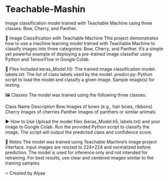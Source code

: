 # Teachable-Mashin
Image classification model trained with Teachable Machine using three classes: Bow, Cherry, and Panther.

🧠 Image Classification with Teachable Machine
This project demonstrates how to use a machine learning model trained with Teachable Machine to classify images into three categories: Bow, Cherry, and Panther. It’s a simple yet powerful example of deploying a pre-trained image classifier using Python and TensorFlow in Google Colab.

🧰 Files Included
keras_Model.h5: The trained image classification model.
labels.txt: The list of class labels used by the model.
predict.py: Python script to load the model and classify a given image.
Sample image(s) for testing.

🖼️ Classes
The model was trained using the following three classes:

Class Name	Description
Bow	Images of bows (e.g., hair bows, ribbons)
Cherry	Images of cherries
Panther	Images of panthers or similar animals

▶️ How to Use
Upload the model files (keras_Model.h5, labels.txt) and your image to Google Colab.
Run the provided Python script to classify the image.
The script will output the predicted class and confidence score.

📌 Notes
The model was trained using Teachable Machine’s image project interface.
Input images are resized to 224×224 and normalized before prediction.
The model is used for inference only and not intended for retraining.
For best results, use clear and centered images similar to the training samples.

⭐ Created by Alyaa
